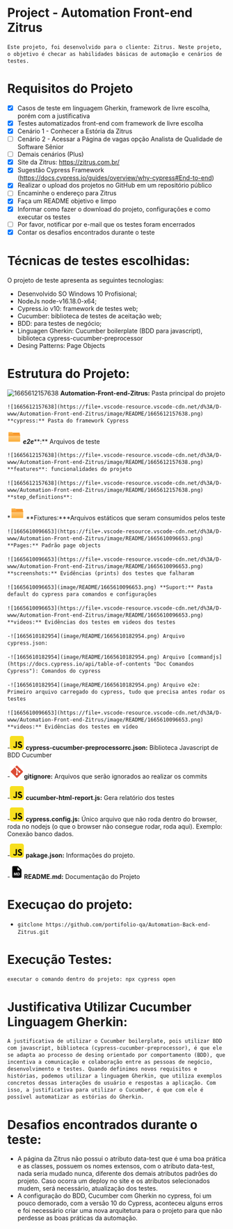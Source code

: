 # Project - Automation Front-end Zitrus

    Este projeto, foi desenvolvido para o cliente: Zitrus. Neste projeto, o objetivo é checar as habilidades básicas de automação e cenários de testes.

# Requisitos do Projeto

- [X] Casos de teste em linguagem Gherkin, framework de livre escolha, porém com a justificativa
- [X] Testes automatizados front-end com framework de livre escolha
- [X] Cenário 1 - Conhecer a Estória da Zitrus
- [ ] Cenário 2 - Acessar a Página de vagas opção Analista de Qualidade de Software Sênior
- [ ] Demais cenários (Plus)
- [X] Site da Zitrus: https://zitrus.com.br/
- [X] Sugestão Cypress Framework (https://docs.cypress.io/guides/overview/why-cypress#End-to-end)
- [X] Realizar o upload dos projetos no GitHub em um repositório público
- [ ] Encaminhe o endereço para Zitrus
- [X] Faça um README objetivo e limpo
- [X] Informar como fazer o download do projeto, configurações e como executar os testes
- [ ] Por favor, notificar por e-mail que os testes foram encerrados
- [X] Contar os desafios encontrados durante o teste

# Técnicas de testes escolhidas:

O projeto de teste apresenta as seguintes tecnologias:

- Desenvolvido SO Windows 10 Profisional;
- NodeJs node-v16.18.0-x64;
- Cypress.io v10: framework de testes web;
- Cucumber: biblioteca de testes de aceitação web;
- BDD: para testes de negócio;
- Linguagen Gherkin: Cucumber boilerplate (BDD para javascript), biblioteca cypress-cucumber-preprocessor
- Desing Patterns: Page Objects

# Estrutura do Projeto:

![1665612157638](https://file+.vscode-resource.vscode-cdn.net/d%3A/D-www/Automation-Front-end-Zitrus/image/README/1665612157638.png) **Automation-Front-end-Zitrus:** Pasta principal do projeto

    ![1665612157638](https://file+.vscode-resource.vscode-cdn.net/d%3A/D-www/Automation-Front-end-Zitrus/image/README/1665612157638.png) **cypress:** Pasta do framework Cypress

   *![1665612157638](image/README/1665612157638.png) **e2e*****:** Arquivos de teste

    ![1665612157638](https://file+.vscode-resource.vscode-cdn.net/d%3A/D-www/Automation-Front-end-Zitrus/image/README/1665612157638.png) **features**: funcionalidades do projeto

    ![1665612157638](https://file+.vscode-resource.vscode-cdn.net/d%3A/D-www/Automation-Front-end-Zitrus/image/README/1665612157638.png) **step_definitions**:

   *![1665610096653](image/README/1665610096653.png) **Fixtures:***Arquivos estáticos que seram consumidos pelos teste

    ![1665610096653](https://file+.vscode-resource.vscode-cdn.net/d%3A/D-www/Automation-Front-end-Zitrus/image/README/1665610096653.png) **Pages:** Padrão page objects

    ![1665610096653](https://file+.vscode-resource.vscode-cdn.net/d%3A/D-www/Automation-Front-end-Zitrus/image/README/1665610096653.png) **screenshots:** Evidências (prints) dos testes que falharam

    ![1665610096653](image/README/1665610096653.png) **Suport:** Pasta default do cypress para comandos e configurações

    ![1665610096653](https://file+.vscode-resource.vscode-cdn.net/d%3A/D-www/Automation-Front-end-Zitrus/image/README/1665610096653.png) **videos:** Evidências dos testes em videos dos testes

    -![1665610182954](image/README/1665610182954.png) Arquivo cypress.json:

    -![1665610182954](image/README/1665610182954.png) Arquivo [commandjs](https://docs.cypress.io/api/table-of-contents "Doc Comandos Cypress"): Comandos do cypress

    -![1665610182954](image/README/1665610182954.png) Arquivo e2e: Primeiro arquivo carregado do cypress, tudo que precisa antes rodar os testes

    ![1665610096653](https://file+.vscode-resource.vscode-cdn.net/d%3A/D-www/Automation-Front-end-Zitrus/image/README/1665610096653.png) **videos:** Evidências dos testes em vídeo

-![1665610182954](image/README/1665610182954.png) **cypress-cucumber-preprocessorrc.json:** Biblioteca Javascript de BDD Cucumber

-![1665693518726](image/README/1665693518726.png)**gitignore:** Arquivos que serão ignorados ao realizar os commits

-![1665610182954](image/README/1665610182954.png) **cucumber-html-report.js:** Gera relatório dos testes

-![1665610182954](image/README/1665610182954.png) **cypress.config.js:** Único arquivo que não roda dentro do browser, roda no nodejs (o que o browser não consegue rodar, roda aqui). Exemplo: Conexão banco dados.

-![1665610182954](image/README/1665610182954.png) **pakage.json:** Informações do projeto.

-![1665692951598](image/README/1665692951598.png)**README.md:** Documentação do Projeto

# Execuçao do projeto:

- `gitclone https://github.com/portifolio-qa/Automation-Back-end-Zitrus.git`

# Execução Testes:

`executar o comando dentro do projeto: npx cypress open`

# Justificativa Utilizar Cucumber Linguagem Gherkin:

    A justificativa de utilizar o Cucumber boilerplate, pois utilizar BDD com javascript, biblioteca (cypress-cucumber-preprocessor), é que ele se adapta ao processo de desing orientado por comportamento (BDD), que incentiva a comunicação e colaboração entre as pessoas de negócio, desenvolvimento e testes. Quando definimos novos requisitos e histórias, podemos utilizar a linguagem Gherkin, que utiliza exemplos concretos dessas interações do usuário e respostas a aplicação. Com isso, a justificativa para utilizar o Cucumber, é que com ele é possível automatizar as estórias do Gherkin.

# Desafios encontrados durante o teste:

* A página da Zitrus não possui o atributo data-test que é uma boa prática e as classes, possuem os nomes extensos,  com o atributo data-test, nada seria mudado nunca, diferente dos demais atributos padrões do projeto. Caso ocorra um deploy no site e os atributos selecionados mudem, será necessário, atualização dos testes.
* A configuração do BDD, Cucumber com Gherkin no cypress, foi um pouco demorado, com a versão 10 do Cypress, aconteceu alguns erros e foi necessário criar uma nova arquitetura para o projeto para que não perdesse as boas práticas da automação.
